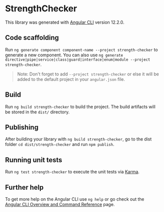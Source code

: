 # StrengthChecker

This library was generated with [Angular CLI](https://github.com/angular/angular-cli) version 12.2.0.

## Code scaffolding

Run `ng generate component component-name --project strength-checker` to generate a new component. You can also use `ng generate directive|pipe|service|class|guard|interface|enum|module --project strength-checker`.
> Note: Don't forget to add `--project strength-checker` or else it will be added to the default project in your `angular.json` file. 

## Build

Run `ng build strength-checker` to build the project. The build artifacts will be stored in the `dist/` directory.

## Publishing

After building your library with `ng build strength-checker`, go to the dist folder `cd dist/strength-checker` and run `npm publish`.

## Running unit tests

Run `ng test strength-checker` to execute the unit tests via [Karma](https://karma-runner.github.io).

## Further help

To get more help on the Angular CLI use `ng help` or go check out the [Angular CLI Overview and Command Reference](https://angular.io/cli) page.
